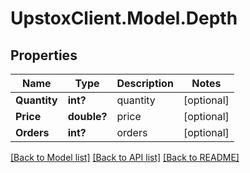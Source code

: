 # UpstoxClient.Model.Depth
## Properties

Name | Type | Description | Notes
------------ | ------------- | ------------- | -------------
**Quantity** | **int?** | quantity | [optional] 
**Price** | **double?** | price | [optional] 
**Orders** | **int?** | orders | [optional] 

[[Back to Model list]](../README.md#documentation-for-models) [[Back to API list]](../README.md#documentation-for-api-endpoints) [[Back to README]](../README.md)


